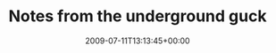 ---
retweeted: false
source: <a href="http://twitter.com" rel="nofollow">Twitter Web Client</a>
entities:
  hashtags:
  - text: seufz
    indices:
    - '73'
    - '79'
  - text: bsf
    indices:
    - '80'
    - '84'
  symbols: []
  user_mentions: []
  urls: []
display_text_range:
- '0'
- '84'
favorite_count: '0'
id_str: '2583443443'
truncated: false
retweet_count: '0'
id: '2583443443'
created_at: Sat Jul 11 13:13:45 +0000 2009
favorited: false
full_text: 'Notes from the underground gucken. "This is a new song, called Requiem".
  #seufz #bsf'
lang: en
tags:
- seufz
- bsf
- pesos:twitter
date: '2009-07-11T13:13:45+00:00'
src: https://twitter.com/bascht/status/2583443443
original_url: https://twitter.com/bascht/status/2583443443
type: twitter_tweet
text: 'Notes from the underground gucken. "This is a new song, called Requiem". #seufz
  #bsf'
title: Notes from the underground guck

---